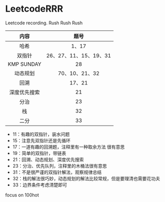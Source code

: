 # LeetcodeRRR
Leetcode recording. Rush Rush Rush

|     内容     |          题号          |
| :----------: | :--------------------: |
|     哈希     |         1、17          |
|    双指针    | 26、27、11、15、19、31 |
|  KMP SUNDAY  |           28           |
|   动态规划   |     70、10、21、32     |
|     回溯     |         17、21         |
| 深度优先搜索 |           21           |
|     分治     |           23           |
|      栈      |           32           |
|     二分     |           33           |

- 11：有趣的双指针，装水问题
- 15：注意先双指针还是先循环
- 17：一道有趣的回溯题，注释里有一种取余方法 很有意思
- 19：简单的双指针，带链表
- 21：回溯、动态规划、深度优先搜索
- 23：分治、优先队列，注释里的木桶法很有意思
- 31：不是很严谨的双指针解法，观察规律总结
- 32：栈的解法很巧妙，动态规划的解法比较常规，但是要理清也需要花功夫
- 33：边界条件考虑清楚即可



focus on 100hot

